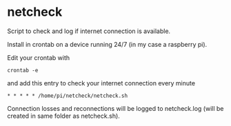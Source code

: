 # netcheck
Script to check and log if internet connection is available.

Install in crontab on a device running 24/7 (in my case a raspberry pi).

Edit your crontab with
```
crontab -e
```
and add this entry to check your internet connection every minute
```
* * * * * /home/pi/netcheck/netcheck.sh
```

Connection losses and reconnections will be logged to netcheck.log (will be created in same folder as netcheck.sh).
